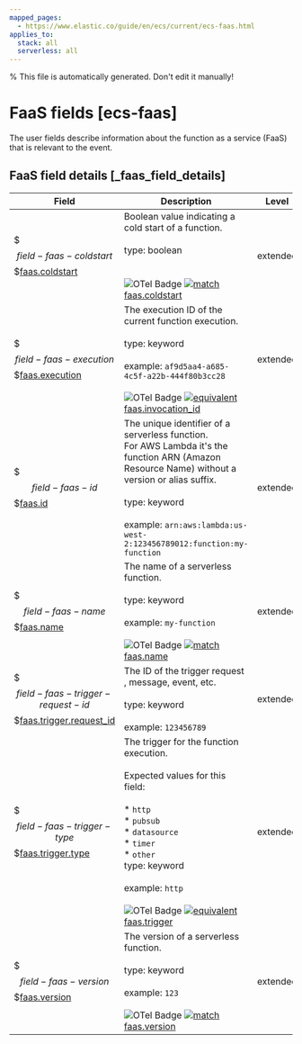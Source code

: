 ```yaml
---
mapped_pages:
  - https://www.elastic.co/guide/en/ecs/current/ecs-faas.html
applies_to:
  stack: all
  serverless: all
---
```


% This file is automatically generated. Don't edit it manually!

# FaaS fields [ecs-faas]

The user fields describe information about the function as a service (FaaS) that is relevant to the event.

## FaaS field details [_faas_field_details]

| Field | Description | Level |
| --- | --- | --- |
| $$$field-faas-coldstart$$$[faas.coldstart](#field-faas-coldstart) |Boolean value indicating a cold start of a function.<br><br>type: boolean<br><br><br>![OTel Badge](https://img.shields.io/badge/OpenTelemetry-4a5ca6?style=flat&logo=opentelemetry) [![match](https://img.shields.io/badge/match-93c93e?style=flat)](/reference/ecs-opentelemetry.md#ecs-opentelemetry-relation) [faas.coldstart](https://opentelemetry.io/docs/specs/semconv/attributes-registry/faas/#faas-coldstart)| extended |
| $$$field-faas-execution$$$[faas.execution](#field-faas-execution) |The execution ID of the current function execution.<br><br>type: keyword<br><br>example: `af9d5aa4-a685-4c5f-a22b-444f80b3cc28`<br><br>![OTel Badge](https://img.shields.io/badge/OpenTelemetry-4a5ca6?style=flat&logo=opentelemetry) [![equivalent](https://img.shields.io/badge/equivalent-1ba9f5?style=flat)](/reference/ecs-opentelemetry.md#ecs-opentelemetry-relation) [faas.invocation_id](https://opentelemetry.io/docs/specs/semconv/attributes-registry/faas/#faas-invocation-id)| extended |
| $$$field-faas-id$$$[faas.id](#field-faas-id) |The unique identifier of a serverless function.<br>For AWS Lambda it's the function ARN (Amazon Resource Name) without a version or alias suffix.<br><br>type: keyword<br><br>example: `arn:aws:lambda:us-west-2:123456789012:function:my-function`<br>| extended |
| $$$field-faas-name$$$[faas.name](#field-faas-name) |The name of a serverless function.<br><br>type: keyword<br><br>example: `my-function`<br><br>![OTel Badge](https://img.shields.io/badge/OpenTelemetry-4a5ca6?style=flat&logo=opentelemetry) [![match](https://img.shields.io/badge/match-93c93e?style=flat)](/reference/ecs-opentelemetry.md#ecs-opentelemetry-relation) [faas.name](https://opentelemetry.io/docs/specs/semconv/attributes-registry/faas/#faas-name)| extended |
| $$$field-faas-trigger-request-id$$$[faas.trigger.request_id](#field-faas-trigger-request-id) |The ID of the trigger request , message, event, etc.<br><br>type: keyword<br><br>example: `123456789`<br>| extended |
| $$$field-faas-trigger-type$$$[faas.trigger.type](#field-faas-trigger-type) |The trigger for the function execution.<br><br>Expected values for this field:<br><br>* `http`<br>* `pubsub`<br>* `datasource`<br>* `timer`<br>* `other`<br>type: keyword<br><br>example: `http`<br><br>![OTel Badge](https://img.shields.io/badge/OpenTelemetry-4a5ca6?style=flat&logo=opentelemetry) [![equivalent](https://img.shields.io/badge/equivalent-1ba9f5?style=flat)](/reference/ecs-opentelemetry.md#ecs-opentelemetry-relation) [faas.trigger](https://opentelemetry.io/docs/specs/semconv/attributes-registry/faas/#faas-trigger)| extended |
| $$$field-faas-version$$$[faas.version](#field-faas-version) |The version of a serverless function.<br><br>type: keyword<br><br>example: `123`<br><br>![OTel Badge](https://img.shields.io/badge/OpenTelemetry-4a5ca6?style=flat&logo=opentelemetry) [![match](https://img.shields.io/badge/match-93c93e?style=flat)](/reference/ecs-opentelemetry.md#ecs-opentelemetry-relation) [faas.version](https://opentelemetry.io/docs/specs/semconv/attributes-registry/faas/#faas-version)| extended |


